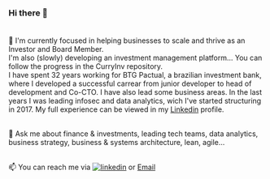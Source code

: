 ### Hi there 👋<br><br>

🔭 I'm currently focused in helping businesses to scale and thrive as an Investor and Board Member.<br>
I'm also (slowly) developing an investment management platform... You can follow the progress in the CurryInv repository.<br>
I have spent 32 years working for BTG Pactual, a brazilian investment bank, where I developed a successful carrear from junior developer to head of development and Co-CTO. I have also lead some business areas. In the last years I was leading infosec and data analytics, wich I've started structuring in 2017. My full experience can be viewed in my <a href="[url](https://www.linkedin.com/in/reinogueira/)">Linkedin</a> profile.<br><br>


💬 Ask me about finance & investments, leading tech teams, data analytics, business strategy, business & systems architecture, lean, agile...<br><br>

📫 You can reach me via  [![linkedin](https://img.shields.io/badge/Linkedin-0072b1?style=plastic&logo=Linkedin&logoColor=white)](https://www.linkedin.com/in/reinogueira/)  or  [Email](mailto:rei22.githubcontact@mailgw.com)

<!--
**ReiNog/ReiNog** is a ✨ _special_ ✨ repository because its `README.md` (this file) appears on your GitHub profile.

Here are some ideas to get you started:

- 🔭 I’m currently working on ...
- 🌱 I’m currently learning ...
- 👯 I’m looking to collaborate on ...
- 🤔 I’m looking for help with ...
- 💬 Ask me about ...
- 📫 How to reach me: ...
- 😄 Pronouns: ...
- ⚡ Fun fact: ...
-->
